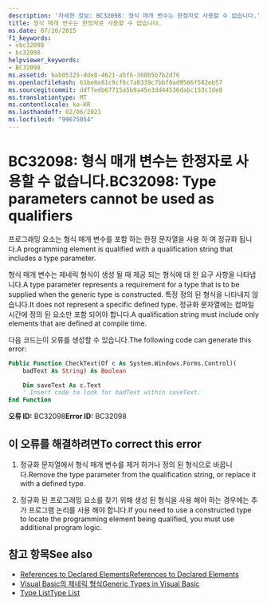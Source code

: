 ```yaml
---
description: '자세한 정보: BC32098: 형식 매개 변수는 한정자로 사용할 수 없습니다.'
title: 형식 매개 변수는 한정자로 사용할 수 없습니다.
ms.date: 07/20/2015
f1_keywords:
- vbc32098
- bc32098
helpviewer_keywords:
- BC32098
ms.assetid: bab05325-dde8-4621-a5f6-368b5b7b2d76
ms.openlocfilehash: 61be8e81c9cf6c7a8339c7bbf0ad9566f582eb57
ms.sourcegitcommit: ddf7edb67715a5b9a45e3dd44536dabc153c1de0
ms.translationtype: MT
ms.contentlocale: ko-KR
ms.lasthandoff: 02/06/2021
ms.locfileid: "99675054"
---
```

# <a name="bc32098-type-parameters-cannot-be-used-as-qualifiers"></a><span data-ttu-id="412fd-103">BC32098: 형식 매개 변수는 한정자로 사용할 수 없습니다.</span><span class="sxs-lookup"><span data-stu-id="412fd-103">BC32098: Type parameters cannot be used as qualifiers</span></span>

<span data-ttu-id="412fd-104">프로그래밍 요소는 형식 매개 변수를 포함 하는 한정 문자열을 사용 하 여 정규화 됩니다.</span><span class="sxs-lookup"><span data-stu-id="412fd-104">A programming element is qualified with a qualification string that includes a type parameter.</span></span>

<span data-ttu-id="412fd-105">형식 매개 변수는 제네릭 형식이 생성 될 때 제공 되는 형식에 대 한 요구 사항을 나타냅니다.</span><span class="sxs-lookup"><span data-stu-id="412fd-105">A type parameter represents a requirement for a type that is to be supplied when the generic type is constructed.</span></span> <span data-ttu-id="412fd-106">특정 정의 된 형식을 나타내지 않습니다.</span><span class="sxs-lookup"><span data-stu-id="412fd-106">It does not represent a specific defined type.</span></span> <span data-ttu-id="412fd-107">정규화 문자열에는 컴파일 시간에 정의 된 요소만 포함 되어야 합니다.</span><span class="sxs-lookup"><span data-stu-id="412fd-107">A qualification string must include only elements that are defined at compile time.</span></span>

<span data-ttu-id="412fd-108">다음 코드는이 오류를 생성할 수 있습니다.</span><span class="sxs-lookup"><span data-stu-id="412fd-108">The following code can generate this error:</span></span>

```vb
Public Function CheckText(Of c As System.Windows.Forms.Control)(
    badText As String) As Boolean

    Dim saveText As c.Text
    ' Insert code to look for badText within saveText.
End Function
```

 <span data-ttu-id="412fd-109">**오류 ID:** BC32098</span><span class="sxs-lookup"><span data-stu-id="412fd-109">**Error ID:** BC32098</span></span>

## <a name="to-correct-this-error"></a><span data-ttu-id="412fd-110">이 오류를 해결하려면</span><span class="sxs-lookup"><span data-stu-id="412fd-110">To correct this error</span></span>

1. <span data-ttu-id="412fd-111">정규화 문자열에서 형식 매개 변수를 제거 하거나 정의 된 형식으로 바꿉니다.</span><span class="sxs-lookup"><span data-stu-id="412fd-111">Remove the type parameter from the qualification string, or replace it with a defined type.</span></span>

2. <span data-ttu-id="412fd-112">정규화 된 프로그래밍 요소를 찾기 위해 생성 된 형식을 사용 해야 하는 경우에는 추가 프로그램 논리를 사용 해야 합니다.</span><span class="sxs-lookup"><span data-stu-id="412fd-112">If you need to use a constructed type to locate the programming element being qualified, you must use additional program logic.</span></span>

## <a name="see-also"></a><span data-ttu-id="412fd-113">참고 항목</span><span class="sxs-lookup"><span data-stu-id="412fd-113">See also</span></span>

- [<span data-ttu-id="412fd-114">References to Declared Elements</span><span class="sxs-lookup"><span data-stu-id="412fd-114">References to Declared Elements</span></span>](../../programming-guide/language-features/declared-elements/references-to-declared-elements.md)
- [<span data-ttu-id="412fd-115">Visual Basic의 제네릭 형식</span><span class="sxs-lookup"><span data-stu-id="412fd-115">Generic Types in Visual Basic</span></span>](../../programming-guide/language-features/data-types/generic-types.md)
- [<span data-ttu-id="412fd-116">Type List</span><span class="sxs-lookup"><span data-stu-id="412fd-116">Type List</span></span>](../statements/type-list.md)
